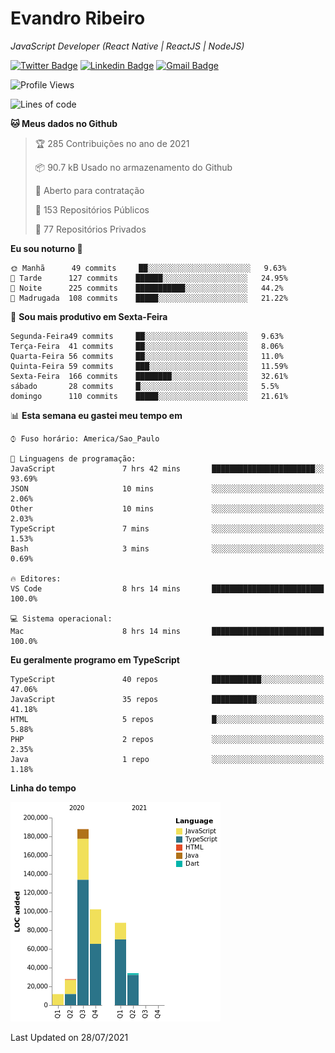 # Evandro **Ribeiro**

*JavaScript Developer (React Native | ReactJS | NodeJS)*

[![Twitter Badge](https://img.shields.io/badge/-@ribeiroevandro-201B2D?style=flat-square&labelColor=201B2D&logo=twitter&logoColor=white&link=https://twitter.com/ribeiroevandro)](https://twitter.com/ribeiroevandro) 
[![Linkedin Badge](https://img.shields.io/badge/-Evandro%20Ribeiro-201B2D?style=flat-square&logo=Linkedin&logoColor=white&link=https://www.linkedin.com/in/ribeiroevandro)](https://www.linkedin.com/in/ribeiroevandro) 
[![Gmail Badge](https://img.shields.io/badge/-oi@ribeiroevandro.com.br-201B2D?style=flat-square&logo=Gmail&logoColor=white&link=mailto:oi@ribeiroevandro.com.br)](mailto:oi@ribeiroevandro.com.br)


<!--START_SECTION:waka-->
![Profile Views](http://img.shields.io/badge/Visualizac%C3%B5es%20do%20perfil-1-blue)

![Lines of code](https://img.shields.io/badge/Desde%20o%20Hello%20World%20eu%20escrevi-451287%20linhas%20de%20c%C3%B3digo-blue)

**🐱 Meus dados no Github** 

> 🏆 285 Contribuições no ano de 2021
 > 
> 📦 90.7 kB Usado no armazenamento do Github 
 > 
> 💼 Aberto para contratação
 > 
> 📜 153 Repositórios Públicos 
 > 
> 🔑 77 Repositórios Privados  
 > 
**Eu sou noturno 🦉** 

```text
🌞 Manhã      49 commits     ██░░░░░░░░░░░░░░░░░░░░░░░   9.63% 
🌆 Tarde      127 commits    ██████░░░░░░░░░░░░░░░░░░░   24.95% 
🌃 Noite      225 commits    ███████████░░░░░░░░░░░░░░   44.2% 
🌙 Madrugada  108 commits    █████░░░░░░░░░░░░░░░░░░░░   21.22%

```
📅 **Sou mais produtivo em Sexta-Feira** 

```text
Segunda-Feira49 commits     ██░░░░░░░░░░░░░░░░░░░░░░░   9.63% 
Terça-Feira  41 commits     ██░░░░░░░░░░░░░░░░░░░░░░░   8.06% 
Quarta-Feira 56 commits     ██░░░░░░░░░░░░░░░░░░░░░░░   11.0% 
Quinta-Feira 59 commits     ███░░░░░░░░░░░░░░░░░░░░░░   11.59% 
Sexta-Feira  166 commits    ████████░░░░░░░░░░░░░░░░░   32.61% 
sábado       28 commits     █░░░░░░░░░░░░░░░░░░░░░░░░   5.5% 
domingo      110 commits    █████░░░░░░░░░░░░░░░░░░░░   21.61%

```


📊 **Esta semana eu gastei meu tempo em** 

```text
⌚︎ Fuso horário: America/Sao_Paulo

💬 Linguagens de programação: 
JavaScript               7 hrs 42 mins       ███████████████████████░░   93.69% 
JSON                     10 mins             ░░░░░░░░░░░░░░░░░░░░░░░░░   2.06% 
Other                    10 mins             ░░░░░░░░░░░░░░░░░░░░░░░░░   2.03% 
TypeScript               7 mins              ░░░░░░░░░░░░░░░░░░░░░░░░░   1.53% 
Bash                     3 mins              ░░░░░░░░░░░░░░░░░░░░░░░░░   0.69%

🔥 Editores: 
VS Code                  8 hrs 14 mins       █████████████████████████   100.0%

💻 Sistema operacional: 
Mac                      8 hrs 14 mins       █████████████████████████   100.0%

```

**Eu geralmente programo em TypeScript** 

```text
TypeScript               40 repos            ███████████░░░░░░░░░░░░░░   47.06% 
JavaScript               35 repos            ██████████░░░░░░░░░░░░░░░   41.18% 
HTML                     5 repos             █░░░░░░░░░░░░░░░░░░░░░░░░   5.88% 
PHP                      2 repos             ░░░░░░░░░░░░░░░░░░░░░░░░░   2.35% 
Java                     1 repo              ░░░░░░░░░░░░░░░░░░░░░░░░░   1.18%

```


**Linha do tempo**

![Chart not found](https://raw.githubusercontent.com/ribeiroevandro/ribeiroevandro/master/charts/bar_graph.png) 


 Last Updated on 28/07/2021
<!--END_SECTION:waka-->
